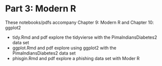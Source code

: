 # Part 3: Modern R

These notebooks/pdfs accompany Chapter 9: Modern R and Chapter 10: ggplot2

* tidy.Rmd and pdf explore the tidyvierse with the PimaIndiansDiabetes2 data set
* ggplot.Rmd and pdf explore using ggplot2 with the PimaIndiansDiabetes2 data set
* phisgin.Rmd and pdf explore a phishing data set with Moder R
